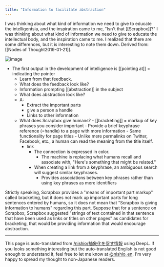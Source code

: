 ```yaml
---
title: "Information to facilitate abstraction"
---
```


I was thinking about what kind of information we need to give to educate the intelligentsia, and the inspiration came to me, "Isn't that [[Scrapbox]]?" I was thinking about what kind of information we need to give to educate the intellectual body, and the inspiration came to me. I realized that there are some differences, but it is interesting to note them down.
Derived from: [[Nodes of Thought2019-01-21]].

![image](https://gyazo.com/064acee25a006f83fb276bcae396187f/thumb/1000)

- The first output in the development of intelligence is [[pointing at]] = indicating the pointer
    - Learn from that feedback.
    - What does the feedback look like?
    - Information prompting [[abstraction]] in the subject
    - What does abstraction look like?
    - A:
        - Extract the important parts
        - give a person a handle
        - Links to other information
    - What does Scrapbox give humans?
            - [[bracketing]] = markup of key phrases you consider important
            - Provide a brief keyphrase reference (=handle) to a page with more information
                - Same functionality for page titles
                - Unlike mere permalinks on Twitter, Facebook, etc., a human can read the meaning from the title itself.
        - link
            - The connection is expressed in color.
                - The machine is replacing what humans recall and associate with, "Here's something that might be related."
            - When creating a link from a keyphrase, an ambiguous search will suggest similar keyphrases.
                - Provides associations between key phrases rather than using key phrases as mere identifiers

Strictly speaking, Scrapbox provides a "means of important part markup" called bracketing, but it does not mark up important parts for long sentences entered by humans, so it does not mean that "Scrapbox is giving information to humans" regarding this part.
Suppose that for a sentence on Scrapbox, Scrapbox suggested "strings of text contained in that sentence that have been used as links or titles on other pages" as candidates for bracketing, that would be providing information that would encourage abstraction.

---
This page is auto-translated from [/nishio/抽象化を促す情報](https://scrapbox.io/nishio/抽象化を促す情報) using DeepL. If you looks something interesting but the auto-translated English is not good enough to understand it, feel free to let me know at [@nishio_en](https://twitter.com/nishio_en). I'm very happy to spread my thought to non-Japanese readers.